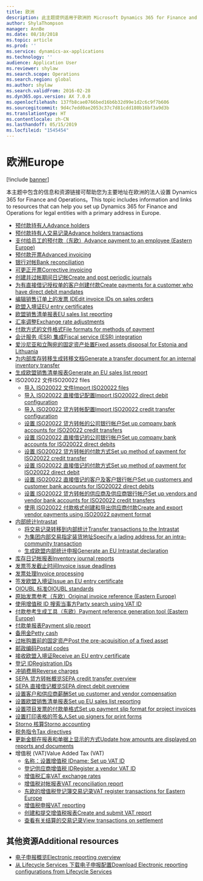 ```yaml
---
title: 欧洲
description: 此主题提供适用于欧洲的 Microsoft Dynamics 365 for Finance and Operations 文档资源的链接。
author: ShylaThompson
manager: AnnBe
ms.date: 08/10/2018
ms.topic: article
ms.prod: ''
ms.service: dynamics-ax-applications
ms.technology: ''
audience: Application User
ms.reviewer: shylaw
ms.search.scope: Operations
ms.search.region: global
ms.author: shylaw
ms.search.validFrom: 2016-02-28
ms.dyn365.ops.version: AX 7.0.0
ms.openlocfilehash: 137fb8cae0766bed16b6b32d99e1d2c6c9f7b606
ms.sourcegitcommit: 9d4c7edd0ae2053c37c7d81cdd180b16bf3a9d3b
ms.translationtype: HT
ms.contentlocale: zh-CN
ms.lasthandoff: 05/15/2019
ms.locfileid: "1545454"
---
```

# <a name="europe"></a><span data-ttu-id="63da1-103">欧洲</span><span class="sxs-lookup"><span data-stu-id="63da1-103">Europe</span></span> 

[!include [banner](../includes/banner.md)]

<span data-ttu-id="63da1-104">本主题中包含的信息和资源链接可帮助您为主要地址在欧洲的法人设置 Dynamics 365 for Finance and Operations。</span><span class="sxs-lookup"><span data-stu-id="63da1-104">This topic includes information and links to resources that can help you set up Dynamics 365 for Finance and Operations for legal entities with a primary address in Europe.</span></span> 

- [<span data-ttu-id="63da1-105">预付款持有人</span><span class="sxs-lookup"><span data-stu-id="63da1-105">Advance holders</span></span>](emea-advance-holders.md)
 - [<span data-ttu-id="63da1-106">预付款持有人交易记录</span><span class="sxs-lookup"><span data-stu-id="63da1-106">Advance holders transactions</span></span>](emea-advance-holders-transactions.md)
 - [<span data-ttu-id="63da1-107">支付给员工的预付款（东欧）</span><span class="sxs-lookup"><span data-stu-id="63da1-107">Advance payment to an employee (Eastern Europe)</span></span>](tasks/advance-payment-employee.md)
- [<span data-ttu-id="63da1-108">预付款开票</span><span class="sxs-lookup"><span data-stu-id="63da1-108">Advanced invoicing</span></span>](emea-advance-invoice.md)
- [<span data-ttu-id="63da1-109">银行对帐</span><span class="sxs-lookup"><span data-stu-id="63da1-109">Bank reconciliation</span></span>](emea-bank-reconciliation.md)
- [<span data-ttu-id="63da1-110">可更正开票</span><span class="sxs-lookup"><span data-stu-id="63da1-110">Corrective invoicing</span></span>](emea-corrective-invoice.md)
- [<span data-ttu-id="63da1-111">创建并过帐期间日记帐</span><span class="sxs-lookup"><span data-stu-id="63da1-111">Create and post periodic journals</span></span>](emea-create-post-periodic-journals.md)
- [<span data-ttu-id="63da1-112">为有直接借记授权单的客户创建付款</span><span class="sxs-lookup"><span data-stu-id="63da1-112">Create payments for a customer who have direct debit mandates</span></span>](tasks/create-payments-customers-who-have-direct-debit-mandates.md)
- [<span data-ttu-id="63da1-113">编辑销售订单上的发票 ID</span><span class="sxs-lookup"><span data-stu-id="63da1-113">Edit invoice IDs on sales orders</span></span>](emea-edit-invoice-id-sales-orders.md)
- [<span data-ttu-id="63da1-114">欧盟入境证</span><span class="sxs-lookup"><span data-stu-id="63da1-114">EU entry certificates</span></span>](emea-entry-certificates.md)
- [<span data-ttu-id="63da1-115">欧盟销售清单报表</span><span class="sxs-lookup"><span data-stu-id="63da1-115">EU sales list reporting</span></span>](emea-eu-sales-list.md)
- [<span data-ttu-id="63da1-116">汇率调整</span><span class="sxs-lookup"><span data-stu-id="63da1-116">Exchange rate adjustments</span></span>](emea-exchange-rate-adjustments.md)
- [<span data-ttu-id="63da1-117">付款方式的文件格式</span><span class="sxs-lookup"><span data-stu-id="63da1-117">File formats for methods of payment</span></span>](emea-select-file-formats-for-the-method-of-payments.md)
- [<span data-ttu-id="63da1-118">会计服务 (ESR) 集成</span><span class="sxs-lookup"><span data-stu-id="63da1-118">Fiscal service (ESR) integration</span></span>](emea-fiscal-service-integration.md)
- [<span data-ttu-id="63da1-119">爱沙尼亚和立陶宛的固定资产处置</span><span class="sxs-lookup"><span data-stu-id="63da1-119">Fixed assets disposal for Estonia and Lithuania</span></span>](emea-credit-note-reverse-fixed-asset-sale.md)
- [<span data-ttu-id="63da1-120">为内部库存转移生成转移文档</span><span class="sxs-lookup"><span data-stu-id="63da1-120">Generate a transfer document for an internal inventory transfer</span></span>](tasks/transfer-document-internal-inventory-transfer.md)
- [<span data-ttu-id="63da1-121">生成欧盟销售清单报表</span><span class="sxs-lookup"><span data-stu-id="63da1-121">Generate an EU sales list report</span></span>](tasks/eur-00011-eu-sales-list-report.md)
- <span data-ttu-id="63da1-122">ISO20022 文件</span><span class="sxs-lookup"><span data-stu-id="63da1-122">ISO20022 files</span></span>
  - [<span data-ttu-id="63da1-123">导入 ISO20022 文件</span><span class="sxs-lookup"><span data-stu-id="63da1-123">Import ISO20022 files</span></span>](emea-ISO20022-file-formats.md)
  - [<span data-ttu-id="63da1-124">导入 ISO20022 直接借记配置</span><span class="sxs-lookup"><span data-stu-id="63da1-124">Import ISO20022 direct debit configuration</span></span>](tasks/import-iso20022-direct-debit-configuration.md)
  - [<span data-ttu-id="63da1-125">导入 ISO20022 贷方转帐配置</span><span class="sxs-lookup"><span data-stu-id="63da1-125">Import ISO20022 credit transfer configuration</span></span>](tasks/import-iso20022-credit-transfer-configuration.md)
  - [<span data-ttu-id="63da1-126">设置 ISO20022 贷方转帐的公司银行帐户</span><span class="sxs-lookup"><span data-stu-id="63da1-126">Set up company bank accounts for ISO20022 credit transfers</span></span>](tasks/set-up-company-bank-accounts-iso20022-credit-transfers.md)
  - [<span data-ttu-id="63da1-127">设置 ISO20022 直接借记的公司银行帐户</span><span class="sxs-lookup"><span data-stu-id="63da1-127">Set up company bank accounts for ISO20022 direct debits</span></span>](tasks/set-up-company-bank-accounts-iso20022-direct-debits.md)
  - [<span data-ttu-id="63da1-128">设置 ISO20022 贷方转帐的付款方式</span><span class="sxs-lookup"><span data-stu-id="63da1-128">Set up method of payment for ISO20022 credit transfer</span></span>](tasks/set-up-method-payment-iso20022-credit-transfer.md)
  - [<span data-ttu-id="63da1-129">设置 ISO20022 直接借记的付款方式</span><span class="sxs-lookup"><span data-stu-id="63da1-129">Set up method of payment for ISO20022 direct debit</span></span>](tasks/setup-method-payment-iso20022-direct-debit.md)
  - [<span data-ttu-id="63da1-130">设置 ISO20022 直接借记的客户及客户银行帐户</span><span class="sxs-lookup"><span data-stu-id="63da1-130">Set up customers and customer bank accounts for ISO20022 direct debits</span></span>](tasks/set-up-bank-accounts-iso20022-direct-debits.md)
  - [<span data-ttu-id="63da1-131">设置 ISO20022 贷方转帐的供应商及供应商银行帐户</span><span class="sxs-lookup"><span data-stu-id="63da1-131">Set up vendors and vendor bank accounts for ISO20022 credit transfers</span></span>](tasks/set-up-vendor-iso20022-credit-transfers.md)
  - [<span data-ttu-id="63da1-132">使用 ISO20022 付款格式创建和导出供应商付款</span><span class="sxs-lookup"><span data-stu-id="63da1-132">Create and export vendor payments using ISO20022 payment format</span></span>](tasks/create-export-vendor-payments-iso20022-payment-format.md)
- [<span data-ttu-id="63da1-133">内部统计</span><span class="sxs-lookup"><span data-stu-id="63da1-133">Intrastat</span></span>](emea-intrastat.md)
  - [<span data-ttu-id="63da1-134">将交易记录转移到内部统计</span><span class="sxs-lookup"><span data-stu-id="63da1-134">Transfer transactions to the Intrastat</span></span>](tasks/transfer-transactions-intrastat.md)
  - [<span data-ttu-id="63da1-135">为集团内部交易指定装货地址</span><span class="sxs-lookup"><span data-stu-id="63da1-135">Specify a lading address for an intra-community transaction</span></span>](tasks/eur-00002-specify-lading-address-intra-community.md)
  - [<span data-ttu-id="63da1-136">生成欧盟内部统计申报</span><span class="sxs-lookup"><span data-stu-id="63da1-136">Generate an EU Intrastat declaration</span></span>](tasks/eur-00002-eu-intrastat-declaration.md)
- [<span data-ttu-id="63da1-137">库存日记帐报表</span><span class="sxs-lookup"><span data-stu-id="63da1-137">Inventory journal reports</span></span>](emea-set-up-report-inventory-journal-names.md)
- [<span data-ttu-id="63da1-138">发票签发截止时间</span><span class="sxs-lookup"><span data-stu-id="63da1-138">Invoice issue deadlines</span></span>](emea-invoice-issue-deadline.md)
- [<span data-ttu-id="63da1-139">发票处理</span><span class="sxs-lookup"><span data-stu-id="63da1-139">Invoice processing</span></span>](emea-invoice-processing.md)
- [<span data-ttu-id="63da1-140">签发欧盟入境证</span><span class="sxs-lookup"><span data-stu-id="63da1-140">Issue an EU entry certificate</span></span>](tasks/eur-00012-issue-eu-entry-certificate.md)
- [<span data-ttu-id="63da1-141">OIOUBL 标准</span><span class="sxs-lookup"><span data-stu-id="63da1-141">OIOUBL standards</span></span>](emea-oioubl-standards-electronic-invoicing.md)
- [<span data-ttu-id="63da1-142">原始发票参考（东欧）</span><span class="sxs-lookup"><span data-stu-id="63da1-142">Original invoice reference (Eastern Europe)</span></span>](tasks/ee-00004-original-invoice-reference.md)
- [<span data-ttu-id="63da1-143">使用增值税 ID 搜索当事方</span><span class="sxs-lookup"><span data-stu-id="63da1-143">Party search using VAT ID</span></span>](tasks/eur-00015-party-search-vat-id.md)
- [<span data-ttu-id="63da1-144">付款参考生成工具（东欧）</span><span class="sxs-lookup"><span data-stu-id="63da1-144">Payment reference generation tool (Eastern Europe)</span></span>](tasks/ee-00015-payment-reference-generation-tool.md)
- [<span data-ttu-id="63da1-145">付款单报表</span><span class="sxs-lookup"><span data-stu-id="63da1-145">Payment slip report</span></span>](emea-eur-payment-slip-report-giro.md)
- [<span data-ttu-id="63da1-146">备用金</span><span class="sxs-lookup"><span data-stu-id="63da1-146">Petty cash</span></span>](emea-petty-cash.md)
- [<span data-ttu-id="63da1-147">过帐购置前的固定资产</span><span class="sxs-lookup"><span data-stu-id="63da1-147">Post the pre-acquisition of a fixed asset</span></span>](emea-pre-acquisition-acquisition-fixed-asset.md)
- [<span data-ttu-id="63da1-148">邮政编码</span><span class="sxs-lookup"><span data-stu-id="63da1-148">Postal codes</span></span>](emea-import-create-postal-codes-manually.md)
- [<span data-ttu-id="63da1-149">接收欧盟入境证</span><span class="sxs-lookup"><span data-stu-id="63da1-149">Receive an EU entry certificate</span></span>](tasks/eur-00012-receive-eu-entry-certificate.md)
- [<span data-ttu-id="63da1-150">登记 ID</span><span class="sxs-lookup"><span data-stu-id="63da1-150">Registration IDs</span></span>](emea-registration-ids.md)
- [<span data-ttu-id="63da1-151">冲销费用</span><span class="sxs-lookup"><span data-stu-id="63da1-151">Reverse charges</span></span>](emea-reverse-charge.md)
- [<span data-ttu-id="63da1-152">SEPA 贷方转帐概览</span><span class="sxs-lookup"><span data-stu-id="63da1-152">SEPA credit transfer overview</span></span>](../accounts-payable/sepa-credit-transfer.md)
- [<span data-ttu-id="63da1-153">SEPA 直接借记概览</span><span class="sxs-lookup"><span data-stu-id="63da1-153">SEPA direct debit overview</span></span>](../accounts-receivable/sepa-direct-debit-overview.md)
- [<span data-ttu-id="63da1-154">设置客户和供应商薪酬</span><span class="sxs-lookup"><span data-stu-id="63da1-154">Set up customer and vendor compensation</span></span>](emea-compensation-customer-vendor-transactions.md)
- [<span data-ttu-id="63da1-155">设置欧盟销售清单报表</span><span class="sxs-lookup"><span data-stu-id="63da1-155">Set up EU sales list reporting</span></span>](tasks/eur-00011-eu-sales-list-reporting.md)
- [<span data-ttu-id="63da1-156">设置项目发票的付款单格式</span><span class="sxs-lookup"><span data-stu-id="63da1-156">Set up payment slip format for project invoices</span></span>](tasks/set-up-payment-slip-format-project-invoices.md)
- [<span data-ttu-id="63da1-157">设置打印表格的签名人</span><span class="sxs-lookup"><span data-stu-id="63da1-157">Set up signers for print forms</span></span>](emea-set-up-signers-for-printing-forms.md)
- [<span data-ttu-id="63da1-158">Storno 核算</span><span class="sxs-lookup"><span data-stu-id="63da1-158">Storno accounting</span></span>](emea-storno.md)
- [<span data-ttu-id="63da1-159">税务指令</span><span class="sxs-lookup"><span data-stu-id="63da1-159">Tax directives</span></span>](emea-tax-directives.md)
- [<span data-ttu-id="63da1-160">更新金额在报表和单据上显示的方式</span><span class="sxs-lookup"><span data-stu-id="63da1-160">Update how amounts are displayed on reports and documents</span></span>](emea-amount-printing-forms.md)
- <span data-ttu-id="63da1-161">增值税 (VAT)</span><span class="sxs-lookup"><span data-stu-id="63da1-161">Value Added Tax (VAT)</span></span>
  - [<span data-ttu-id="63da1-162">名称：设置增值税 ID</span><span class="sxs-lookup"><span data-stu-id="63da1-162">name: Set up VAT ID</span></span>](tasks/eur-00015-vat-id.md)
  - [<span data-ttu-id="63da1-163">登记供应商增值税 ID</span><span class="sxs-lookup"><span data-stu-id="63da1-163">Register a vendor VAT ID</span></span>](tasks/eur-00015-registration-vendor-vat-id.md)
  - [<span data-ttu-id="63da1-164">增值税汇率</span><span class="sxs-lookup"><span data-stu-id="63da1-164">VAT exchange rates</span></span>](emea-vat-exchange-rate.md)
  - [<span data-ttu-id="63da1-165">增值税对帐报表</span><span class="sxs-lookup"><span data-stu-id="63da1-165">VAT reconciliation report</span></span>](tasks/eur-00018-vat-reconciliation-report.md)
  - [<span data-ttu-id="63da1-166">东欧的增值税登记簿交易记录</span><span class="sxs-lookup"><span data-stu-id="63da1-166">VAT register transactions for Eastern Europe</span></span>](emea-vat-register-transactions.md)
  - [<span data-ttu-id="63da1-167">增值税申报</span><span class="sxs-lookup"><span data-stu-id="63da1-167">VAT reporting</span></span>](emea-vat-reporting.md)
  - [<span data-ttu-id="63da1-168">创建和提交增值税报表</span><span class="sxs-lookup"><span data-stu-id="63da1-168">Create and submit VAT report</span></span>](tasks/create-submit-vat-report.md)
  - [<span data-ttu-id="63da1-169">查看有关结算的交易记录</span><span class="sxs-lookup"><span data-stu-id="63da1-169">View transactions on settlement</span></span>](emea-transactions-settlement-form.md)

## <a name="additional-resources"></a><span data-ttu-id="63da1-170">其他资源</span><span class="sxs-lookup"><span data-stu-id="63da1-170">Additional resources</span></span>

- [<span data-ttu-id="63da1-171">电子申报概览</span><span class="sxs-lookup"><span data-stu-id="63da1-171">Electronic reporting overview</span></span>](../../dev-itpro/analytics/general-electronic-reporting.md)
- [<span data-ttu-id="63da1-172">从 Lifecycle Services 下载电子申报配置</span><span class="sxs-lookup"><span data-stu-id="63da1-172">Download Electronic reporting configurations from Lifecycle Services</span></span>](../../dev-itpro/analytics/download-electronic-reporting-configuration-lcs.md)

